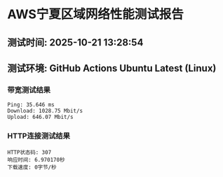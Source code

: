 # AWS宁夏区域网络性能测试报告
## 测试时间: 2025-10-21 13:28:54
## 测试环境: GitHub Actions Ubuntu Latest (Linux)

### 带宽测试结果
```
Ping: 35.646 ms
Download: 1028.75 Mbit/s
Upload: 646.07 Mbit/s
```

### HTTP连接测试结果
```
HTTP状态码: 307
响应时间: 6.970170秒
下载速度: 0字节/秒
```


